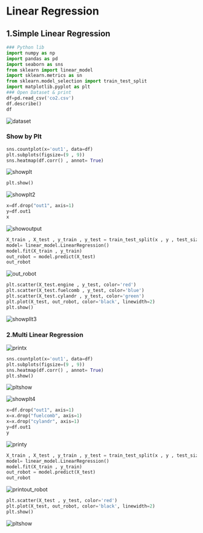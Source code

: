 # Linear Regression 

## 1.Simple Linear Regression
```python
### Python lib
import numpy as np
import pandas as pd
import seaborn as sns
from sklearn import linear_model
import sklearn.metrics as sn
from sklearn.model_selection import train_test_split
import matplotlib.pyplot as plt
### Open Dataset & print
df=pd.read_csv('co2.csv')
df.describe()
df
```
![dataset](https://raw.githubusercontent.com/LeilaMohseni/car_co2_ai/master/img/1.jpg)
### Show by Plt
```python
sns.countplot(x='out1', data=df)
plt.subplots(figsize=(9 , 9))
sns.heatmap(df.corr() , annot= True)
```
![showplt](https://raw.githubusercontent.com/LeilaMohseni/car_co2_ai/master/img/2.jpg)

```python
plt.show()
```
![showplt2](https://raw.githubusercontent.com/LeilaMohseni/car_co2_ai/master/img/3.jpg)
```python
x=df.drop("out1", axis=1)
y=df.out1
x
```
![showoutput](https://raw.githubusercontent.com/LeilaMohseni/car_co2_ai/master/img/4.jpg)
```python
X_train , X_test , y_train , y_test = train_test_split(x , y , test_size=0.2)
model= linear_model.LinearRegression()
model.fit(X_train , y_train)
out_robot = model.predict(X_test)
out_robot
```
![out_robot](https://raw.githubusercontent.com/LeilaMohseni/car_co2_ai/master/img/5.jpg)
```python
plt.scatter(X_test.engine , y_test, color='red')
plt.scatter(X_test.fuelcomb , y_test, color='blue')
plt.scatter(X_test.cylandr , y_test, color='green')
plt.plot(X_test, out_robot, color='black', linewidth=2)
plt.show()
```
![showpllt3](https://raw.githubusercontent.com/LeilaMohseni/car_co2_ai/master/img/6.jpg)

### 2.Multi Linear Regression
![printx](https://raw.githubusercontent.com/LeilaMohseni/car_co2_ai/master/img/11.jpg)
```python
sns.countplot(x='out1', data=df)
plt.subplots(figsize=(9 , 9))
sns.heatmap(df.corr() , annot= True)
plt.show()
```
![pltshow](https://raw.githubusercontent.com/LeilaMohseni/car_co2_ai/master/img/22.jpg)

![showplt4](https://raw.githubusercontent.com/LeilaMohseni/car_co2_ai/master/img/33.jpg)
```python
x=df.drop("out1", axis=1)
x=x.drop("fuelcomb", axis=1)
x=x.drop("cylandr", axis=1)
y=df.out1
y
```
![printy](https://raw.githubusercontent.com/LeilaMohseni/car_co2_ai/master/img/44.jpg)
```python
X_train , X_test , y_train , y_test = train_test_split(x , y , test_size=0.2)
model= linear_model.LinearRegression()
model.fit(X_train , y_train)
out_robot = model.predict(X_test)
out_robot
```
![printout_robot](https://raw.githubusercontent.com/LeilaMohseni/car_co2_ai/master/img/55.jpg)
```python
plt.scatter(X_test , y_test, color='red')
plt.plot(X_test, out_robot, color='black', linewidth=2)
plt.show()
```
![pltshow](https://raw.githubusercontent.com/LeilaMohseni/car_co2_ai/master/img/66.jpg)
